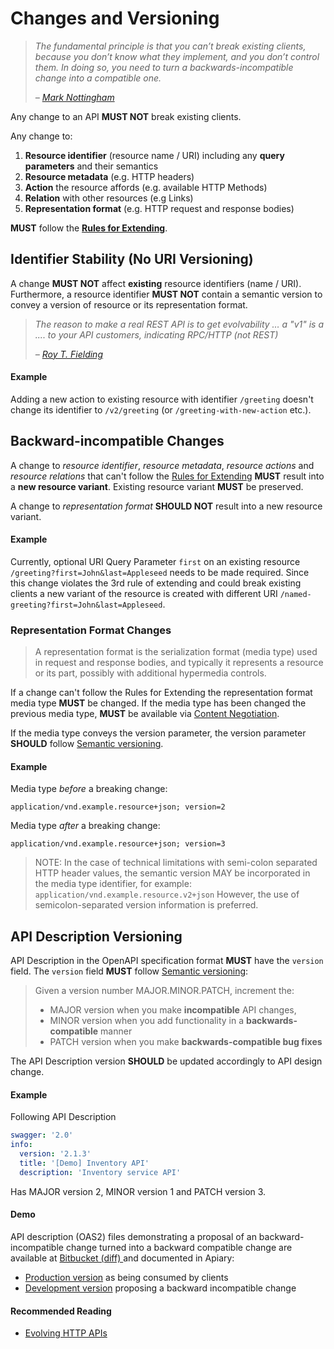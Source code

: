 # Changes and Versioning

> _The fundamental principle is that you can’t break existing clients, because you don’t know what they implement, and you don’t control them. In doing so, you need to turn a backwards-incompatible change into a compatible one._
>
> _–_ [_Mark Nottingham_](https://www.mnot.net/blog/2011/10/25/web_api_versioning_smackdown)

Any change to an API **MUST NOT** break existing clients.

Any change to:  
1. **Resource identifier** \(resource name / URI\) including any **query parameters** and their semantics  
1. **Resource metadata** \(e.g. HTTP headers\)  
1. **Action** the resource affords \(e.g. available HTTP Methods\)  
1. **Relation** with other resources \(e.g Links\)  
1. **Representation format** \(e.g. HTTP request and response bodies\)

**MUST** follow the [**Rules for Extending**](../../../general-guidelines/rules-for-extending.md).

## Identifier Stability \(No URI Versioning\)

A change **MUST NOT** affect **existing** resource identifiers \(name / URI\). Furthermore, a resource identifier **MUST NOT** contain a semantic version to convey a version of resource or its representation format.

> _The reason to make a real REST API is to get evolvability … a "v1" is a .... to your API customers, indicating RPC/HTTP \(not REST\)_
>
> _–_ [_Roy T. Fielding_](https://twitter.com/fielding/status/376835835670167552)

#### Example

Adding a new action to existing resource with identifier `/greeting` doesn't change its identifier to `/v2/greeting` \(or `/greeting-with-new-action` etc.\).

## Backward-incompatible Changes

A change to _resource identifier_, _resource metadata_, _resource actions_ and _resource relations_ that can't follow the [Rules for Extending](../../../general-guidelines/rules-for-extending.md) **MUST** result into a **new resource variant**. Existing resource variant **MUST** be preserved.

A change to _representation format_ **SHOULD NOT** result into a new resource variant.

#### Example

Currently, optional URI Query Parameter `first` on an existing resource `/greeting?first=John&last=Appleseed` needs to be made required. Since this change violates the 3rd rule of extending and could break existing clients a new variant of the resource is created with different URI `/named-greeting?first=John&last=Appleseed`.

### Representation Format Changes

> A representation format is the serialization format \(media type\) used in request and response bodies, and typically it represents a resource or its part, possibly with additional hypermedia controls.

If a change can't follow the Rules for Extending the representation format media type **MUST** be changed. If the media type has been changed the previous media type, **MUST** be available via [Content Negotiation](../../functionality/message/content-negotiation.md).

If the media type conveys the version parameter, the version parameter **SHOULD** follow [Semantic versioning](http://semver.org/).

#### Example

Media type _before_ a breaking change:

```text
application/vnd.example.resource+json; version=2
```

Media type _after_ a breaking change:

```text
application/vnd.example.resource+json; version=3
```

> NOTE: In the case of technical limitations with semi-colon separated HTTP header values, the semantic version MAY be incorporated in the media type identifier, for example: `application/vnd.example.resource.v2+json` However, the use of semicolon-separated version information is preferred.

## API Description Versioning

API Description in the OpenAPI specification format **MUST** have the `version` field. The `version` field **MUST** follow [Semantic versioning](http://semver.org/):

> Given a version number MAJOR.MINOR.PATCH, increment the:
>
> * MAJOR version when you make **incompatible** API changes,
> * MINOR version when you add functionality in a **backwards-compatible** manner
> * PATCH version when you make **backwards-compatible bug fixes**

The API Description version **SHOULD** be updated accordingly to API design change.

#### Example

Following API Description

```yaml
swagger: '2.0'
info:
  version: '2.1.3'
  title: '[Demo] Inventory API'
  description: 'Inventory service API'
```

Has MAJOR version 2, MINOR version 1 and PATCH version 3.

#### Demo

API description \(OAS2\) files demonstrating a proposal of an backward-incompatible change turned into a backward compatible change are available at [Bitbucket \(diff\) ](https://bitbucket.org/apidesigner/demo-versioning-api/pull-requests/1/add-name-parameter/diff)and documented in Apiary:

* [Production version](https://demoversioningproduction.docs.apiary.io/#) as being consumed by clients
* [Development version](https://demoversioningdevelopment.docs.apiary.io/#) proposing a backward incompatible change

#### Recommended Reading

* [Evolving HTTP APIs](https://www.mnot.net/blog/2012/12/04/api-evolution)

